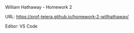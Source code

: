William Hathaway - Homework 2

URL: https://prof-tejera.github.io/homework-2-willhathaway/

Editor: VS Code
